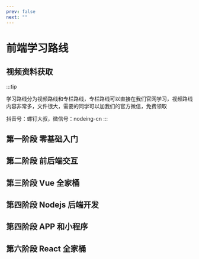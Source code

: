 ```yaml
---
prev: false
next: ""
---
```


# 前端学习路线

## 视频资料获取

:::tip

学习路线分为视频路线和专栏路线，专栏路线可以直接在我们官网学习，视频路线内容非常多，文件很大，需要的同学可以加我们的官方微信，免费领取

抖音号：螺钉大叔，微信号：nodeing-cn
:::

## 第一阶段 零基础入门

## 第二阶段 前后端交互

## 第三阶段 Vue 全家桶

## 第四阶段 Nodejs 后端开发

## 第四阶段 APP 和小程序

## 第六阶段 React 全家桶
